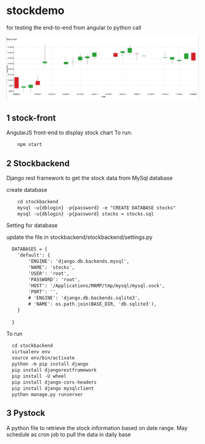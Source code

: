 # stockdemo
for testing the end-to-end from angular to python call

![alt text](https://raw.githubusercontent.com/eric-cao/stockdemo/master/screen.png)

## 1 stock-front
  AngularJS front-end to display stock chart
  To run:
  ```
      npm start
  ```
## 2 Stockbackend
  Django rest framework to get the stock data from MySql database
  
  create database
  ```
      cd stockbackend
      mysql -u{dblogin} -p{password} -e "CREATE DATABASE stocks"
      mysql -u{dblogin} -p{password} stocks < stocks.sql
 ```   
  Setting for database
  
  update the file in stockbackend/stockbackend/settings.py
  ```
    DATABASES = {
      'default': {
          'ENGINE': 'django.db.backends.mysql',
          'NAME': 'stocks',
          'USER': 'root',
          'PASSWORD': 'root',
          'HOST': '/Applications/MAMP/tmp/mysql/mysql.sock',
          'PORT': '',
          # 'ENGINE': 'django.db.backends.sqlite3',
          # 'NAME': os.path.join(BASE_DIR, 'db.sqlite3'),
      }

    }
  ```
  To run
  ```
    cd stockbackend
    virtualenv env
    source env/bin/activate
    python -m pip install django
    pip install djangorestframework
    pip install -U wheel
    pip install django-cors-headers
    pip install django mysqlclient
    python manage.py runserver
  ```
## 3 Pystock

  A python file to retrieve the stock information based on date range. May schedule as cron job to pull the data in daily base
  
  
  
